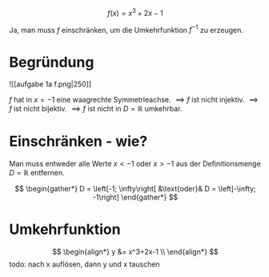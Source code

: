 $$
f(x) = x^3 + 2x - 1
$$

Ja, man muss $f$ einschränken, um die Umkehrfunktion $f^{-1}$ zu erzeugen.

# Begründung

![[aufgabe 1a f.png|250]]

$f$ hat in $x = -1$ eine waagrechte Symmetrieachse.
$\implies f$ ist nicht injektiv.
$\implies f$ ist nicht bijektiv.
$\implies f$ ist nicht in $D = \mathbb{R}$ umkehrbar.

# Einschränken - wie?

Man muss entweder alle Werte $x < -1$ oder $x > -1$ aus der Definitionsmenge $D = \mathbb{R}$ entfernen.

$$
\begin{gather*}
	D = \left[-1; \infty\right[
	&\text{oder}&
	D = \left]-\infty; -1\right]
\end{gather*}
$$

# Umkehrfunktion

$$
\begin{align*}
	y &= x^3+2x-1 \\
\end{align*}
$$
todo: nach x auflösen, dann y und x tauschen
